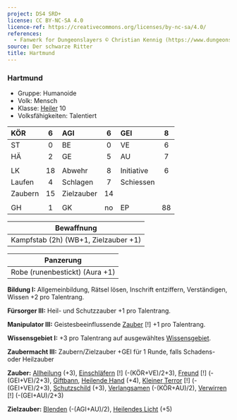 ```yaml
---
project: DS4 SRD+
license: CC BY-NC-SA 4.0
licence-ref: https://creativecommons.org/licenses/by-nc-sa/4.0/
references: 
  - Fanwerk for Dungeonslayers © Christian Kennig (https://www.dungeonslayers.net/)
source: Der schwarze Ritter
title: Hartmund
---
```


### Hartmund

- Gruppe: Humanoide
- Volk: Mensch
- Klasse: [Heiler](../../grw/charaktere-klasse-heiler.md) 10
- Volksfähigkeiten: Talentiert

| KÖR     |  6  | AGI        |  6  | GEI        |  8  |
| :------ | :-: | :--------- | :-: | :--------- | :-: |
| ST      |  0  | BE         |  0  | VE         |  6  |
| HÄ      |  2  | GE         |  5  | AU         |  7  |
|         |     |            |     |            |     |
| LK      | 18  | Abwehr     |  8  | Initiative |  6  |
| Laufen  |  4  | Schlagen   |  7  | Schiessen  |     |
| Zaubern | 15  | Zielzauber | 14  |            |     |
|         |     |            |     |            |     |
| GH      |  1  | GK         | no  | EP         | 88  |

|              Bewaffnung              |
| :----------------------------------: |
| Kampfstab (2h) (WB+1, Zielzauber +1) |

|           Panzerung            |
| :----------------------------: |
| Robe (runenbestickt) (Aura +1) |

**Bildung I:** Allgemeinbildung, Rätsel lösen, Inschrift entziffern, Verständigen, Wissen +2 pro Talentrang.

**Fürsorger III:** Heil- und Schutzzauber +1 pro Talentrang.

**Manipulator III:** Geistesbeeinflussende [Zauber](../../fanwerk/zauber/zauber.md) [!] +1 pro Talentrang.

**Wissensgebiet I:** +3 pro Talentrang auf ausgewähltes [Wissensgebiet](../../grw/talente/wissensgebiet.md).

**Zaubermacht III:** Zaubern/Zielzauber +GEI für 1 Runde, falls Schadens- oder Heilzauber

**Zauber:** [Allheilung](../../grw/zauber/allheilung.md) (+3), [Einschläfern](../../grw/zauber/einschlaefern.md) [!] (-(KÖR+VE)/2+3), [Freund](../../grw/zauber/freund.md) [!] (-(GEI+VE)/2+3), [Giftbann](../../grw/zauber/giftbann.md), [Heilende Hand](../../grw/zauber/heilende-hand.md) (+4), [Kleiner Terror](../../grw/zauber/kleiner-terror.md) [!] (-(GEI+VE)/2+3), [Schutzschild](../../grw/zauber/schutzschild.md) (+3), [Verlangsamen](../../grw/zauber/verlangsamen.md) (-(KÖR+AU)/2), [Verwirren](../../grw/zauber/verwirren.md) [!] (-(GEI+AU)/2+3)

**Zielzauber:** [Blenden](../../grw/zauber/blenden.md) (-(AGI+AU)/2), [Heilendes Licht](../../grw/zauber/heilendes-licht.md) (+5)

